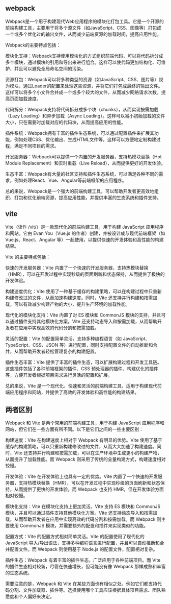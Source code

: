 ## webpack
Webpack是一个用于构建现代Web应用程序的模块化打包工具。它是一个开源的前端构建工具，主要用于将多个源文件（如JavaScript、CSS、图像等）打包成一个或多个优化过的输出文件，从而减少前端资源的加载时间，提高应用性能。

Webpack的主要特点包括：

模块化支持：Webpack支持使用模块化的方式组织前端代码，可以将代码拆分成多个模块，通过模块的引用和导出来进行组合。这样可以使代码更加结构化、可维护，并且可以避免全局命名空间的污染。

资源打包：Webpack可以将多种类型的资源（如JavaScript、CSS、图片等）视为模块，通过Loader的配置来处理这些资源，并将它们打包成最终的输出文件。这样可以将多个小文件合并成一个或多个较大的文件，从而减少网络请求次数，提高页面加载速度。

代码拆分：Webpack支持将代码拆分成多个块（chunks），从而实现按需加载（Lazy Loading）和异步加载（Async Loading）。这样可以减小初始加载的文件大小，只在需要时加载对应的代码块，从而提高应用的性能。

插件系统：Webpack拥有丰富的插件生态系统，可以通过配置插件来扩展其功能，例如处理CSS、优化输出、生成HTML文件等。这样可以方便地定制构建过程，满足不同项目的需求。

开发服务器：Webpack可以提供一个内置的开发服务器，支持热模块替换（Hot Module Replacement）和实时重载（Live Reload），从而提供更好的开发体验。

生态丰富：Webpack有大量的社区支持和插件生态系统，可以满足各种不同的需求，例如处理React、Vue、Angular等前端框架的应用程序。

总的来说，Webpack是一个强大的前端构建工具，可以帮助开发者更高效地组织、打包和优化前端资源，提高应用性能，并提供丰富的生态系统和插件支持。

## vite
Vite（读作 /vit/）是一款现代化的前端构建工具，用于构建 JavaScript 应用程序和网站。它由 Evan You（Vue.js 的作者）创建，并被设计成与现代前端框架（如 Vue.js、React、Angular 等）一起使用，以提供快速的开发体验和高性能的构建结果。

Vite 的主要特点包括：

快速的开发服务器：Vite 内置了一个快速的开发服务器，支持热模块替换（HMR），可以在开发过程中实现秒级的页面刷新和状态保持，从而提供了极快的开发体验。

构建速度优化：Vite 使用了一种基于缓存的构建策略，可以在构建过程中只重新构建修改过的文件，从而加速构建速度。同时，Vite 还支持并行构建和按需加载，可以有效减少构建产物的大小，提升生产环境的加载性能。

现代化的模块化支持：Vite 内置了对 ES 模块和 CommonJS 模块的支持，并且可以通过插件支持其他模块化方案。Vite 还支持动态导入和按需加载，从而帮助开发者在应用中实现高效的代码分割和按需加载。

灵活的配置：Vite 的配置简单灵活，支持多种编程语言（如 JavaScript、TypeScript、CSS、JSON 等）进行配置，同时支持配置文件的自动推断和合并，从而帮助开发者轻松管理复杂的构建配置。

插件生态丰富：Vite 提供了丰富的插件生态，可以扩展构建过程和开发工具链。这些插件包括了各种前端框架的插件、CSS 预处理器的插件、构建优化的插件等，方便开发者根据项目需求进行灵活的配置和扩展。

总的来说，Vite 是一个现代化、快速和灵活的前端构建工具，适用于构建现代前端应用程序和网站，并提供了高效的开发体验和高性能的构建结果。

## 两者区别
Webpack 和 Vite 是两个常用的前端构建工具，用于构建 JavaScript 应用程序和网站，但它们在一些方面有所不同。以下是它们之间的一些主要区别：

构建速度：Vite 在构建速度上相对于 Webpack 有明显的优势。Vite 使用了基于缓存的构建策略，可以只重新构建修改过的文件，从而大大加速了构建速度。同时，Vite 还支持并行构建和按需加载，可以在生产环境中生成更小的构建产物，从而提升了加载性能。而 Webpack 则采用了传统的全量构建方式，构建速度相对较慢。

开发体验：Vite 在开发体验上也具有一定的优势。Vite 内置了一个快速的开发服务器，支持热模块替换（HMR），可以在开发过程中实现秒级的页面刷新和状态保持，从而提供了更快的开发体验。而 Webpack 也支持 HMR，但在开发体验方面相对较慢。

模块化支持：Vite 在模块化支持上更加灵活。Vite 支持 ES 模块和 CommonJS 模块，并且可以通过插件支持其他模块化方案。Vite 还支持动态导入和按需加载，从而帮助开发者在应用中实现高效的代码分割和按需加载。而 Webpack 则主要使用 CommonJS 模块，并需要额外的配置和插件来实现类似的功能。

配置方式：Vite 的配置方式相对简单灵活。Vite 的配置使用了现代化的 JavaScript 导入/导出语法，支持多种编程语言进行配置，并且可以自动推断和合并配置文件。而 Webpack 则使用基于 Node.js 的配置文件，配置相对复杂。

插件生态：Webpack 有着丰富的插件生态，广泛应用于各种前端项目。而 Vite 的插件生态相对较新，尽管在快速增长，但可能没有像 Webpack 那样成熟和丰富的生态系统。

需要注意的是，Webpack 和 Vite 在某些方面也有相似之处，例如它们都支持代码分割、文件加载器、插件等。选择使用哪个工具应该根据具体项目需求、团队熟悉度和个人偏好来决定。